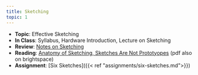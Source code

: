 ```yaml
---
title: Sketching
topic: 1
---
```

- **Topic**: Effective Sketching
- **In Class**: Syllabus, Hardware Introduction, Lecture on Sketching
- **Review**: [Notes on Sketching](https://hdyar.com/blog/posts/notes-on-sketching/)
- **Reading**: [Anatomy of Sketching, Sketches Are Not Prototyopes](/readings/sketching_Buxton.pdf) (pdf also on brightspace)
- **Assignment**: [Six Sketches]({{< ref "assignments/six-sketches.md">}})

